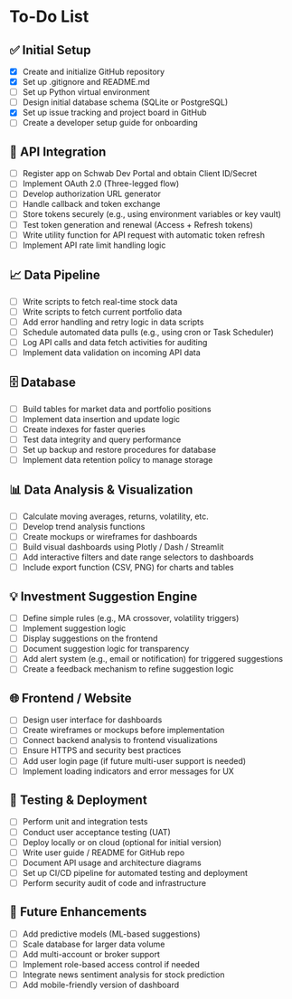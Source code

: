 # To-Do List

## ✅ Initial Setup

* [x] Create and initialize GitHub repository
* [x] Set up .gitignore and README.md
* [ ] Set up Python virtual environment
* [ ] Design initial database schema (SQLite or PostgreSQL)
* [x] Set up issue tracking and project board in GitHub
* [ ] Create a developer setup guide for onboarding

## 🔑 API Integration

* [ ] Register app on Schwab Dev Portal and obtain Client ID/Secret
* [ ] Implement OAuth 2.0 (Three-legged flow)
* [ ] Develop authorization URL generator
* [ ] Handle callback and token exchange
* [ ] Store tokens securely (e.g., using environment variables or key vault)
* [ ] Test token generation and renewal (Access + Refresh tokens)
* [ ] Write utility function for API request with automatic token refresh
* [ ] Implement API rate limit handling logic

## 📈 Data Pipeline

* [ ] Write scripts to fetch real-time stock data
* [ ] Write scripts to fetch current portfolio data
* [ ] Add error handling and retry logic in data scripts
* [ ] Schedule automated data pulls (e.g., using cron or Task Scheduler)
* [ ] Log API calls and data fetch activities for auditing
* [ ] Implement data validation on incoming API data

## 🗄️ Database

* [ ] Build tables for market data and portfolio positions
* [ ] Implement data insertion and update logic
* [ ] Create indexes for faster queries
* [ ] Test data integrity and query performance
* [ ] Set up backup and restore procedures for database
* [ ] Implement data retention policy to manage storage

## 📊 Data Analysis & Visualization

* [ ] Calculate moving averages, returns, volatility, etc.
* [ ] Develop trend analysis functions
* [ ] Create mockups or wireframes for dashboards
* [ ] Build visual dashboards using Plotly / Dash / Streamlit
* [ ] Add interactive filters and date range selectors to dashboards
* [ ] Include export function (CSV, PNG) for charts and tables

## 💡 Investment Suggestion Engine

* [ ] Define simple rules (e.g., MA crossover, volatility triggers)
* [ ] Implement suggestion logic
* [ ] Display suggestions on the frontend
* [ ] Document suggestion logic for transparency
* [ ] Add alert system (e.g., email or notification) for triggered suggestions
* [ ] Create a feedback mechanism to refine suggestion logic

## 🌐 Frontend / Website

* [ ] Design user interface for dashboards
* [ ] Create wireframes or mockups before implementation
* [ ] Connect backend analysis to frontend visualizations
* [ ] Ensure HTTPS and security best practices
* [ ] Add user login page (if future multi-user support is needed)
* [ ] Implement loading indicators and error messages for UX

## 🧪 Testing & Deployment

* [ ] Perform unit and integration tests
* [ ] Conduct user acceptance testing (UAT)
* [ ] Deploy locally or on cloud (optional for initial version)
* [ ] Write user guide / README for GitHub repo
* [ ] Document API usage and architecture diagrams
* [ ] Set up CI/CD pipeline for automated testing and deployment
* [ ] Perform security audit of code and infrastructure

## 🚀 Future Enhancements

* [ ] Add predictive models (ML-based suggestions)
* [ ] Scale database for larger data volume
* [ ] Add multi-account or broker support
* [ ] Implement role-based access control if needed
* [ ] Integrate news sentiment analysis for stock prediction
* [ ] Add mobile-friendly version of dashboard
